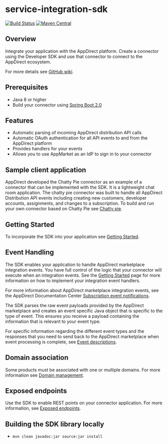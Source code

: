 # service-integration-sdk

[![Build Status](https://travis-ci.org/AppDirect/service-integration-sdk.svg?branch=master)](https://travis-ci.org/AppDirect/service-integration-sdk)
[![Maven Central](https://maven-badges.herokuapp.com/maven-central/com.appdirect/service-integration-sdk/badge.svg?style=plastic)](https://maven-badges.herokuapp.com/maven-central/com.appdirect/service-integration-sdk)

## Overview
Integrate your application with the AppDirect platform. Create a connector using the Developer SDK and use that connector to connect to the AppDirect ecosystem.

For more details see [GitHub wiki](https://github.com/AppDirect/service-integration-sdk/wiki).

## Prerequisites
* Java 8 or higher
* Build your connector using [Spring Boot 2.0](https://projects.spring.io/spring-boot/)

## Features
* Automatic parsing of incoming AppDirect distribution API calls
* Automatic OAuth authentication for all API events to and from the AppDirect platform
* Provides handlers for your events
* Allows you to use AppMarket as an IdP to sign in to your connector

## Sample client application 
AppDirect developed the Chatty Pie connector as an example of a connector that can be implemented with the SDK. It is a lightweight chat room application. The chatty pie connector was built to handle all AppDirect Distribution API events including creating new customers, developer accounts, assignments, and changes to a subscription. 
To build and run your own connector based on Chatty Pie see [Chatty pie](https://github.com/AppDirect/chatty-pie-connector).

## Getting Started
To incorporate the SDK into your application see [Getting Started](https://github.com/AppDirect/service-integration-sdk/wiki/Getting-Started).

## Event Handling
The SDK enables your application to handle AppDirect marketplace integration events. You have full control
of the logic that your connector will execute when an integration events. See the [Getting Started](https://github.com/AppDirect/service-integration-sdk/wiki/Getting-Started)
page for more information on how to implement your integration event handlers.

For more information about AppDirect marketplace integration events, see the AppDirect Documentation Center
[Subscription event notifications](https://help.appdirect.com/appdistrib/Default.htm#Dev-DistributionGuide/en-subs-event-notifs.html%3FTocPath%3DIntegrate%2520with%2520AppDirect%7CEvent%2520notifications%7CSubscription%2520event%2520notifications%7C_____0/?location%20=%20appdistribution).

The SDK parses the raw event payloads provided by the AppDirect marketplace and creates an event specific Java object that is specific to the type
of event. This ensures you receive a payload containing the information that is relevant to your event type.

For specific information regarding the different event types and the responses that you need to send back to the 
AppDirect marketplace when event processing is complete, see [Event descriptions](https://github.com/AppDirect/service-integration-sdk/wiki/Event-Descriptions).

## Domain association
Some products must be associated with one or multiple domains. For more information see [Domain management](https://github.com/AppDirect/service-integration-sdk/wiki/Domain-management).

## Exposed endpoints
Use the SDK to enable REST points on your connector application. For more information, see [Exposed endpoints](https://github.com/AppDirect/service-integration-sdk/wiki/Exposed-endpoints).

## Building the SDK library locally
* `mvn clean javadoc:jar source:jar install`

